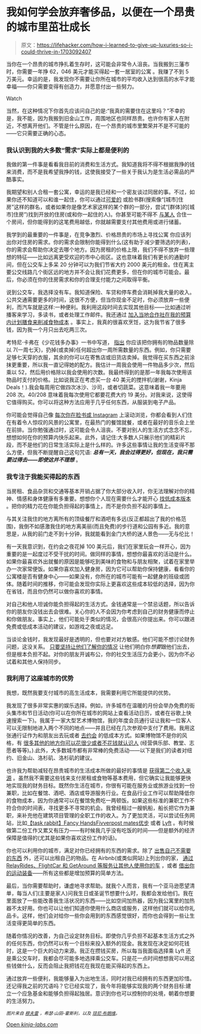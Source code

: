 # 我如何学会放弃奢侈品，以便在一个昂贵的城市里茁壮成长

> 原文：<https://lifehacker.com/how-i-learned-to-give-up-luxuries-so-i-could-thrive-in-1703092407>

当你在一个昂贵的城市挣扎着生存时，这可能会非常令人沮丧。当我搬到三藩市时，你需要一年挣 62，046 美元才能买得起一套一居室的公寓 。我赚了不到 5 万美元。幸运的是，我发现你不需要让你所在城市的平均收入达到很高的水平才能幸福——你只需要变得有创造力，并愿意付出一些努力。

Watch

当然，在这种情况下你首先应该问自己的是:“我真的需要住在这里吗？”不幸的是，我不能，因为我搬到旧金山工作，周围地区也同样昂贵。也许你有家人在附近，不想离开他们。不管是什么原因，在一个昂贵的城市里繁荣并不是不可能的——它只需要正确的心态。

### 我认识到我的大多数“需求”实际上都是便利的

我做的第一件事是看看我目前的消费和生活方式。我知道我将不得不根据我挣的钱来消费，而不是我希望我挣的钱，这使我接受了一些关于我认为是生活必需品的严酷事实。

我期望和别人合租一套公寓，幸运的是我已经和一个密友谈过同居的事。不过，如果你还不知道可以和谁一起住，你可以通过[可爱的](https://livelovely.com/) 或脸书群(搜索像“[城市]住房”这样的群名，或者如果你是像艺术家这样的某个群的一部分，尝试“[群体]的[城市]住房”)找到开放的住房(或和你一起住的人)。你甚至可能不得不 [与某人](http://lifehacker.com/how-to-live-cheap-and-put-hundreds-of-dollars-back-in-y-5848151) 合住一个房间，但你能得到的这笔费用越低，你就越需要支付其他费用或进行储蓄。

我学到的最重要的一件事是，在竞争激烈、价格昂贵的市场上寻找公寓 你应该列出你对住房的需求。你的需求会限制你能得到什么(这有助于减少要筛选的列表)，你的需求会帮助你决定去哪个地方。因为房租的价格上限，我们不得不放弃一些理想的特征——比如远离更受欢迎的市中心街区。这也意味着我们有更长的通勤时间，但在公交车上多呆 20 分钟可以为我们节省大约 2000 美元的租金。住在离主要公交线路几个街区远的地方并不会让我们花费更多，但在你的城市可能会。最后，你必须在你的住房需求和你的合理支付能力之间取得平衡。

说到公交车，我选择没有车。我知道保险、车贷和停车费会消耗掉我大量的收入。公共交通需要更多的时间，这很不方便，但当你现金不足时，你必须放弃一些便利，而汽车就是这样:一种便利。我利用这段时间去实现其他目标——比如通过听播客来学习，多读书，或者处理工作邮件。我还通过 [加入当地合作社](http://lifehacker.com/how-to-find-a-food-co-op-in-your-area-and-score-some-hi-5912937)[在我的预算内计划膳食来削减食物成本](http://twocents.lifehacker.com/a-guide-to-planning-meals-when-you-re-on-a-tight-budget-1573204892) 。事实上，我真的很喜欢烹饪，这为我节省了很多钱，因为我一个月只出去吃两三次。

考特尼·卡弗在《少花钱多办事》一书中写道， [指出](http://bemorewithless.com/10-ways-you-can-have-enough-money-and-stuff/) 你应该把你拥有的物品数量除以 7(一周七天)，扔掉(或卖掉)任何超出你一周所需数量的东西。例如，你只需要足够七天穿的衣服，其余的你可以在寄售店或旧货店卖掉。我觉得在买东西之前涂抹更重要，所以我一直记得她的配方。我估计一周我会使用一件物品多少次，然后乘以 52，然后用价格除以我会使用的次数。我最终得到的是那一年我每次使用该物品时支付的价格。比如说我正在考虑买一台 40 美元的搅拌机(谢谢，Kinja Deals！).我会每周用它做四次冰沙、沙司，或者切蔬菜。这意味着我一年要用 208 次。40/208 意味着我每次使用它都要花费大约 19 美分。对我来说，这使得它值得购买。你可以将这种方法应用于几乎任何东西，从服装到电子产品。

你可能会觉得自己像 [每次你在脸书或 Instagram](http://lifehacker.com/why-were-hooked-on-social-networks-1602703562) 上滚动浏览，你都会看到人们住在有着令人惊叹的风景的公寓里，在最热门的餐馆就餐，或者在最好的音乐会上坐在前排。当你勉强通过时，这可能会令人沮丧。不要对别人的生活方式念念不忘，想想如何在你的预算内快乐起来。此外，请记住:大多数人只展示他们的精彩片段，而不是他们的日常生活实际上是什么样的。许多这些事情让我的生活变得不那么方便，但我不断提醒自己这句咒语: ***总有一天，我会过得更好，但现在，我只需要过得去——即使这并不理想*** 。

### **我专注于我能买得起的东西**

当房租、食品杂货和交通等基本开销占据了你大部分收入时，你无法理解对你的精神、情感和身体健康有多重要。想想你个人现在需要什么才能开心 [找低成本版本](http://lifehacker.com/the-financial-advice-im-glad-i-ignored-when-i-was-brok-1492198947) 。把你的精力花在你能负担得起的事情上，而不是你负担不起的事情上。

与其关注我住的地方离所有的顶级餐厅和酒吧有多远(反正都超出了我的价格范围)，我倒不如感激我住的地方离美丽(而且免费)的步行道和公园有多近。我的意思是，从我的前门走不到十分钟，我就能看到金门大桥的迷人景色——无与伦比！

有一天我意识到，在约会之夜花掉 100 美元后，我们在家里玩会一样开心，因为重要的是一起度过不受干扰的时间。做同样的事情，想想你最喜欢的活动是什么。如果你最喜欢外出就餐的原因是能够吃到美味的食物和与朋友相聚，试着在家里举办一次家常便饭。如果你喜欢加入健身房，因为它可以帮助你保持健康，看看你的公寓楼是否有健身中心——如果没有，你所在的城市可能有一起健身的班级或团体。随着时间的推移，你可能会发现你实际上更喜欢这些成本较低的选择，因为你在省钱，而且你仍然可以做你喜欢的事情。

对自己和他人坦诚你能负担得起的生活方式。金钱通常是一个禁忌话题，所以告诉你的朋友你没钱出去会很难。关心你的人不会因为你考虑到自己的财务健康而停止和你做朋友。事实上，他们可能处于类似的情况，会很高兴你提出来。你可以跟进免费或低成本活动的建议，如游戏之夜或远足。

当谈论金钱时，我发现最好是透明的，但也要对对方敏感。他们可能不想讨论财务问题，这没关系。 [只要坚持让他们了解你的情况](http://www.businessinsider.com/how-to-ask-personal-money-questions-2015-2) 让他们明白你*想要*跟他们出去，但是根本负担不起。对你的朋友开诚布公，你的社交生活压力会更小，因为你不必试着和其他人保持同步。

### 我利用了这座城市的优势

我想，既然我要支付城市的高生活成本，我需要利用它所能提供的优势。

我发现了很多非常实惠的娱乐选择。例如，许多城市在温暖的月份会举办免费的街头集市和节日活动(你可以在你所在城市的网站上查看活动日历，或者在谷歌上快速搜索一下)。我属于一家大型艺术博物馆，我的年度会员通行证让我和一位客人可以无限制地进入两个不同的地点——并且已经在几次参观中支付了费用。我用这张通行证作为和朋友出去玩或者 [去约会](http://lifehacker.com/how-to-keep-planning-kickass-date-nights-in-a-long-term-1695478453) 的低成本方式。如果博物馆不是你的风格，有 [很多其他的地方你可以花很少或者不花钱就认识人](http://lifehacker.com/the-best-places-to-meet-new-people-1512814587) (经营俱乐部、教堂、志愿者等等)。).此外，大多数城市都有非常棒的免费活动——以下是我们的读者对纽约、旧金山、洛杉矶、洛杉矶的建议。

也许我为帮助减轻在昂贵城市的生活成本所做的最好的事情是 [获得第二个收入来源](http://lifehacker.com/create-multiple-streams-of-income-in-case-you-lose-your-1688423734) 。虽然我不需要这些钱来支付房租或食物等基本费用，但它确实让我能够更快地实现我的财务目标。既然你生活在城市，你很有可能在服务业或旅游业找到一份兼职，比如在餐馆、酒吧、酒店或导游服务行业。在食品行业工作可以帮助降低你的食物成本，因为你通常可以在餐馆免费吃一两顿饭。如果这些标准的兼职工作不符合你的时间表，寻找更多不寻常的机会。我曾经租过一艘帆船，船长把它作为兼职，来补充他在建筑项目管理的全职工作的收入。为了更加灵活，可以尝试任务网站，比如[【task rabbit】](https://www.taskrabbit.com/)[Fancy Hands](https://www.fancyhands.com/)[Fivver](https://www.fiverr.com/)[post mates](https://postmates.com/)[优步](https://www.uber.com/) 或者 [Lyft](https://www.lyft.com/) 。有时候做第二份工作又累又有压力——有时候我几乎没有吃饭的时间——但是额外的经济保障是值得的(尤其是如果你喜欢这份工作的话)。

你也可以利用你的城市，满足对你已经拥有的东西的需求。除了 [出售自己不需要的东西](http://lifehacker.com/the-complete-guide-to-selling-your-unwanted-crap-for-mo-5981335) 外，还可以出租自己的物品。在 Airbnb(或类似网站)上列出你的家， [通过 RelayRides、FlightCar 和 GetAround 等服务让其他人使用你的车](http://wayfarer.lifehacker.com/the-best-alternatives-to-traditional-car-rentals-1640639954) ，或者 [借出你的运动装备](https://www.spinlister.com/)——所有这些都是增加预算的简单方法。

最后，当你需要帮助时，谦虚地寻求帮助。就我个人而言，我有一个亚马逊愿望清单，每当人们(主要是家人)问我生日或圣诞节想要什么时，我都会发给他们。我在里面放了一些能改善我生活状况的东西——比如空间加热器，因为我公寓里的加热器不太好用。你也可以让他们知道你使用什么商店或服务，这样他们就可以给你礼品卡。这样，他们会对给你一些你会用到的东西感觉很好，而你也会得到一些让生活变得更简单的东西。

随着你情况的改善，为自己设定财务目标。即使你几乎负担不起基本生活方式之外的任何东西，你仍然可以有一个目标来投入额外的现金。我发现在决定如何花钱时，这是一个巨大的动力来源。我正在攒钱买房，所以每当我面临选择乘 Lyft 还是乘公交车时，我都会尽可能多地选择乘公交车。只是花一点时间想想我可以用这些钱做什么，反而会阻止我把钱花在我现在能买得起的东西上。

通过放弃一些便利，我能够量入为出地生活，同时对我已经拥有的东西更加珍惜。还记得我之前的咒语吗？它已经实现了，我今年将能够实现我的两个财务目标:建立一个应急基金和能够负担得起独居。意识到你也可以控制你的处境，朝着你想要的生活努力。

<small>*图片来自*</small> [<small>*穆夫雷*</small>](https://www.flickr.com/photos/mrfraley/15272940733/) <small>*，希瑟·山田-霍斯利，以及*</small> [<small>*琼尼·布朗维*</small>](https://www.flickr.com/photos/jonnybrownbill/475989331/)<small>*。*</small>

[Open *kinja-labs.com*](http://kinja-labs.com/related-widget/?posts=1624621738,1492198947,1561620381&title=More%20About%20Broke%20Living)
